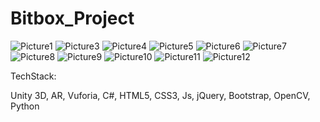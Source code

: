 # Bitbox_Project

![Picture1](https://user-images.githubusercontent.com/75447439/112628308-bdf2bc00-8e58-11eb-9031-a95cece34b6e.png)
![Picture3](https://user-images.githubusercontent.com/75447439/112628331-c64af700-8e58-11eb-8c05-b8347fab303a.png)
![Picture4](https://user-images.githubusercontent.com/75447439/112628345-cb0fab00-8e58-11eb-8f75-59dc796268a7.png)
![Picture5](https://user-images.githubusercontent.com/75447439/112628371-d2cf4f80-8e58-11eb-822d-7f3ebaf89fea.png)
![Picture6](https://user-images.githubusercontent.com/75447439/112628375-d662d680-8e58-11eb-9574-059beccab417.png)
![Picture7](https://user-images.githubusercontent.com/75447439/112628394-dc58b780-8e58-11eb-8f53-c902c0091249.png)
![Picture8](https://user-images.githubusercontent.com/75447439/112628409-e11d6b80-8e58-11eb-8622-9a8bb72c9bdd.png)
![Picture9](https://user-images.githubusercontent.com/75447439/112628427-e4b0f280-8e58-11eb-9481-1102c8475a12.png)
![Picture10](https://user-images.githubusercontent.com/75447439/112628436-e8dd1000-8e58-11eb-87c0-3422d1e12522.png)
![Picture11](https://user-images.githubusercontent.com/75447439/112628452-eda1c400-8e58-11eb-802e-e8da0ec2228c.png)
![Picture12](https://user-images.githubusercontent.com/75447439/112628463-f09cb480-8e58-11eb-9d32-1b82df4e6594.png)


TechStack:

Unity 3D, 
AR, 
Vuforia, 
C#, 
HTML5, 
CSS3, 
Js, 
jQuery, 
Bootstrap, 
OpenCV, 
Python

